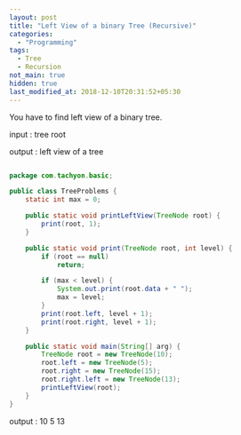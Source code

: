 ```yaml
---
layout: post
title: "Left View of a binary Tree (Recursive)"
categories:
  - "Programming"
tags:
  - Tree
  - Recursion
not_main: true
hidden: true
last_modified_at: 2018-12-10T20:31:52+05:30
---
```


You have to find left view of a binary tree.

input : tree root

output : left view of a tree


```java

package com.tachyon.basic;

public class TreeProblems {
	static int max = 0;

	public static void printLeftView(TreeNode root) {
		print(root, 1);
	}

	public static void print(TreeNode root, int level) {
		if (root == null)
			return;

		if (max < level) {
			System.out.print(root.data + " ");
			max = level;
		}
		print(root.left, level + 1);
		print(root.right, level + 1);
	}

	public static void main(String[] arg) {
		TreeNode root = new TreeNode(10);
		root.left = new TreeNode(5);
		root.right = new TreeNode(15);
		root.right.left = new TreeNode(13);
		printLeftView(root);
	}
}


```

output : 10 5 13







